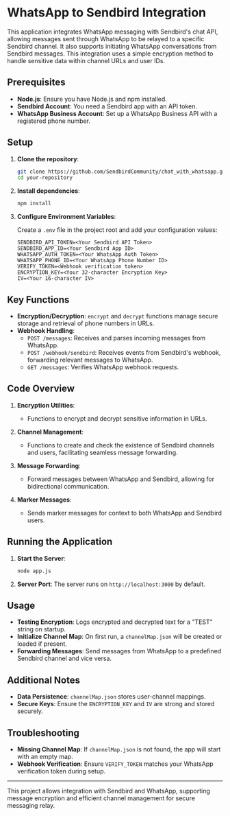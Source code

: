# WhatsApp to Sendbird Integration

This application integrates WhatsApp messaging with Sendbird's chat API, allowing messages sent through WhatsApp to be relayed to a specific Sendbird channel. It also supports initiating WhatsApp conversations from Sendbird messages. This integration uses a simple encryption method to handle sensitive data within channel URLs and user IDs.

## Prerequisites

- **Node.js**: Ensure you have Node.js and npm installed.
- **Sendbird Account**: You need a Sendbird app with an API token.
- **WhatsApp Business Account**: Set up a WhatsApp Business API with a registered phone number.

## Setup

1. **Clone the repository**:

    ```bash
    git clone https://github.com/SendbirdCommunity/chat_with_whatsapp.git
    cd your-repository
    ```

2. **Install dependencies**:

    ```bash
    npm install
    ```

3. **Configure Environment Variables**:

   Create a `.env` file in the project root and add your configuration values:

    ```env
    SENDBIRD_API_TOKEN=<Your Sendbird API Token>
    SENDBIRD_APP_ID=<Your Sendbird App ID>
    WHATSAPP_AUTH_TOKEN=<Your WhatsApp Auth Token>
    WHATSAPP_PHONE_ID=<Your WhatsApp Phone Number ID>
    VERIFY_TOKEN=<Webhook verification token>
    ENCRYPTION_KEY=<Your 32-character Encryption Key>
    IV=<Your 16-character IV>
    ```

## Key Functions

- **Encryption/Decryption**: `encrypt` and `decrypt` functions manage secure storage and retrieval of phone numbers in URLs.
- **Webhook Handling**:
    - `POST /messages`: Receives and parses incoming messages from WhatsApp.
    - `POST /webhook/sendbird`: Receives events from Sendbird's webhook, forwarding relevant messages to WhatsApp.
    - `GET /messages`: Verifies WhatsApp webhook requests.

## Code Overview

1. **Encryption Utilities**:
    - Functions to encrypt and decrypt sensitive information in URLs.

2. **Channel Management**:
    - Functions to create and check the existence of Sendbird channels and users, facilitating seamless message forwarding.

3. **Message Forwarding**:
    - Forward messages between WhatsApp and Sendbird, allowing for bidirectional communication.

4. **Marker Messages**:
    - Sends marker messages for context to both WhatsApp and Sendbird users.

## Running the Application

1. **Start the Server**:

    ```bash
    node app.js
    ```

2. **Server Port**: The server runs on `http://localhost:3000` by default.

## Usage

- **Testing Encryption**: Logs encrypted and decrypted text for a "TEST" string on startup.
- **Initialize Channel Map**: On first run, a `channelMap.json` will be created or loaded if present.
- **Forwarding Messages**: Send messages from WhatsApp to a predefined Sendbird channel and vice versa.

## Additional Notes

- **Data Persistence**: `channelMap.json` stores user-channel mappings.
- **Secure Keys**: Ensure the `ENCRYPTION_KEY` and `IV` are strong and stored securely.

## Troubleshooting

- **Missing Channel Map**: If `channelMap.json` is not found, the app will start with an empty map.
- **Webhook Verification**: Ensure `VERIFY_TOKEN` matches your WhatsApp verification token during setup.

---

This project allows integration with Sendbird and WhatsApp, supporting message encryption and efficient channel management for secure messaging relay.
